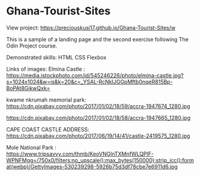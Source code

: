 # Ghana-Tourist-Sites
View project: https://preciouskusi17.github.io/Ghana-Tourist-Sites/w 

This is a sample of a landing page and the second exercise following The Odin Project course.

Demonstrated skills:
    HTML
    CSS
    Flexbox

Links of images:
Elmina Castle : https://media.istockphoto.com/id/545246226/photo/elmina-castle.jpg?s=1024x1024&w=is&k=20&c=_YSAL-RcNkIJGGpMftb0nqeR815Bp-BoPAt8GikwQxk= 

kwame nkrumah memorial park:  https://cdn.pixabay.com/photo/2017/01/02/18/59/accra-1947674_1280.jpg

https://cdn.pixabay.com/photo/2017/01/02/18/58/accra-1947665_1280.jpg


CAPE COAST CASTLE  ADDRESS:   https://cdn.pixabay.com/photo/2017/06/19/14/41/castle-2419575_1280.jpg

Mole National Park : https://www.tripsavvy.com/thmb/KeoVNGlnTXMnfWLQPlF-WPNFMgg=/750x0/filters:no_upscale():max_bytes(150000):strip_icc():format(webp)/GettyImages-530239298-5926b75d3df78cbe7e6911d6.jpg